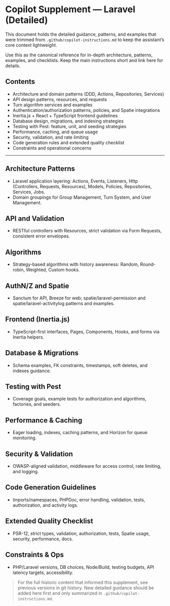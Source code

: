 # Copilot Supplement — Laravel (Detailed)

This document holds the detailed guidance, patterns, and examples that were trimmed from `.github/copilot-instructions.md` to keep the assistant’s core context lightweight.

Use this as the canonical reference for in-depth architecture, patterns, examples, and checklists. Keep the main instructions short and link here for details.

## Contents
- Architecture and domain patterns (DDD, Actions, Repositories, Services)
- API design patterns, resources, and requests
- Turn algorithm services and examples
- Authentication/authorization patterns, policies, and Spatie integrations
- Inertia.js + React + TypeScript frontend guidelines
- Database design, migrations, and indexing strategies
- Testing with Pest: feature, unit, and seeding strategies
- Performance, caching, and queue usage
- Security, validation, and rate limiting
- Code generation rules and extended quality checklist
- Constraints and operational concerns

---

## Architecture Patterns

- Laravel application layering: Actions, Events, Listeners, Http (Controllers, Requests, Resources), Models, Policies, Repositories, Services, Jobs.
- Domain groupings for Group Management, Turn System, and User Management.

## API and Validation

- RESTful controllers with Resources, strict validation via Form Requests, consistent error envelopes.

## Algorithms

- Strategy-based algorithms with history awareness: Random, Round-robin, Weighted, Custom hooks.

## AuthN/Z and Spatie

- Sanctum for API, Breeze for web; spatie/laravel-permission and spatie/laravel-activitylog patterns and examples.

## Frontend (Inertia.js)

- TypeScript-first interfaces, Pages, Components, Hooks, and forms via Inertia helpers.

## Database & Migrations

- Schema examples, FK constraints, timestamps, soft deletes, and indexes guidance.

## Testing with Pest

- Coverage goals, example tests for authorization and algorithms, factories, and seeders.

## Performance & Caching

- Eager loading, indexes, caching patterns, and Horizon for queue monitoring.

## Security & Validation

- OWASP-aligned validation, middleware for access control, rate limiting, and logging.

## Code Generation Guidelines

- Imports/namespaces, PHPDoc, error handling, validation, tests, authorization, and activity logs.

## Extended Quality Checklist

- PSR-12, strict types, validation, authorization, tests, Spatie usage, security, performance, docs.

## Constraints & Ops

- PHP/Laravel versions, DB choices, Node/Build, testing budgets, API latency targets, accessibility.

> For the full historic content that informed this supplement, see previous versions in git history. New detailed guidance should be added here first and only summarized in `.github/copilot-instructions.md`.
